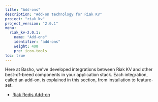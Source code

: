 ```yaml
---
title: "Add-ons"
description: "Add-on technology for Riak KV"
project: "riak_kv"
project_version: "2.0.1"
menu:
  riak_kv-2.0.1:
    name: "Add-ons"
    identifier: "add-ons"
    weight: 400
    pre: icon-tools
toc: true
---
```




Here at Basho, we've developed integrations between Riak KV and other best-of-breed components in your application stack. Each integration, called an add-on, is explained in this section, from installation to feature-set.

* [Riak Redis Add-on](/riak/kv/2.0.1/add-ons/redis/)